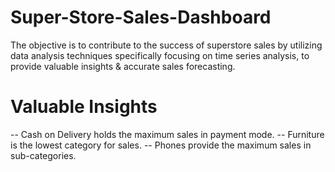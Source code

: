 # Super-Store-Sales-Dashboard
The objective is to contribute to the success of superstore sales by utilizing data analysis techniques specifically focusing on time series analysis, to provide valuable insights & accurate sales forecasting.
# Valuable Insights
-- Cash on Delivery holds the maximum sales in payment mode. -- Furniture is the lowest category for sales. -- Phones provide the maximum sales in sub-categories.
